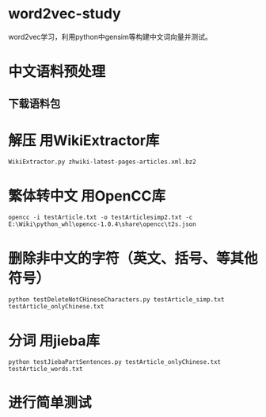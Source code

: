 # word2vec-study

word2vec学习，利用python中gensim等构建中文词向量并测试。

# 中文语料预处理

## 下载语料包

# 解压 用WikiExtractor库
```
WikiExtractor.py zhwiki-latest-pages-articles.xml.bz2
```
# 繁体转中文 用OpenCC库
```
opencc -i testArticle.txt -o testArticlesimp2.txt -c E:\Wiki\python_whl\opencc-1.0.4\share\opencc\t2s.json
```
# 删除非中文的字符（英文、括号、等其他符号）
```
python testDeleteNotCHineseCharacters.py testArticle_simp.txt testArticle_onlyChinese.txt
```
# 分词 用jieba库
```
python testJiebaPartSentences.py testArticle_onlyChinese.txt testArticle_words.txt
```
# 进行简单测试
